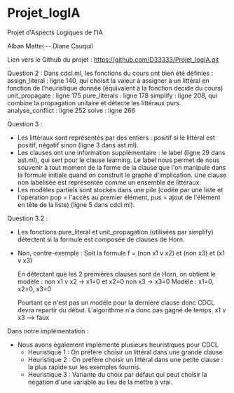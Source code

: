 # Projet_logIA
Projet d'Aspects Logiques de l'IA

Alban Mattei -- Diane Cauquil

Lien vers le Github du projet : https://github.com/D33333/Projet_logIA.git

Question 2 :
Dans cdcl.ml, les fonctions du cours ont bien été définies :
assign_literal : ligne 140, qui choisit la valeur à assigner à un littéral en fonction de l'heuristique donnée (équivalent à la fonction decide du cours)
unit_propagate : ligne 175
pure_literals : ligne 178
simplify : ligne 208, qui combine la propagation unitaire et détecte les littéraux purs.
analyse_conflict : ligne 252
solve : ligne 266

Question 3 : 
   - Les littéraux sont représentés par des entiers : positif si le littéral est positif, négatif sinon (ligne 3 dans ast.ml).
   - Les clauses ont une information supplémentaire : le label (ligne 29 dans ast.ml), qui sert pour le clause learning. Le label nous permet de nous souvenir à tout moment de la forme de la clause que l'on manipule dans la formule initiale quand on construit le graphe d'implication.
   Une clause non labelisée est représentée comme un ensemble de littéraux.
   - Les modèles partiels sont stockés dans une pile (codée par une liste et l'opération pop = l'accès au premier élément, pus = ajout de l'élément en tête de la liste) (ligne 5 dans cdcl.ml).
 
Question 3.2 :
   - Les fonctions pure_literal et unit_propagation (utilisées par simplify) détectent si la formule est composée de clauses de Horn.
   - Non, contre-exemple :
      Soit la formule f = (non x1 v x2) et (non x3) et (x1 v x3)

      En détectant que les 2 premières clauses sont de Horn, on obtient le modèle :
      non x1 v x2 → x1=0 et x2=0
      non x3 → x3=0
      Modèle : x1=0, x2=0, x3=0

      Pourtant ce n'est pas un modèle pour la dernière clause donc CDCL devra repartir du début. L'algorithme n'a donc pas gagné de temps.
      x1 v x3 --> faux

Dans notre implémentation :
   - Nous avons également implémenté plusieurs heuristiques pour CDCL
      - Heuristique 1 : On préfère choisir un littéral dans une grande clause
      - Heuristique 2 : On préfère choisir un littéral dans une petite clause : la plus rapide sur les exemples fournis.
      - Heuristique 3 : Variante du choix par défaut qui peut choisir la négation d'une variable au lieu de la mettre à vrai.
